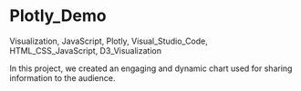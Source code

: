 # Plotly_Demo

Visualization, JavaScript, Plotly, Visual_Studio_Code, HTML_CSS_JavaScript, D3_Visualization

In this project, we created an engaging and dynamic chart used for sharing information to the audience. 
